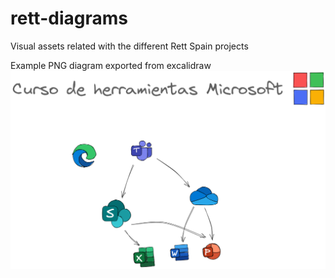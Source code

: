 # rett-diagrams
Visual assets related with the different Rett Spain projects

Example PNG diagram exported from excalidraw
![Example PNG diagram taken from excalidraw](image.png)